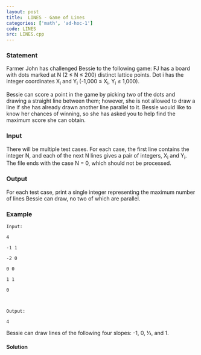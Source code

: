 ```yaml
---
layout: post
title:  LINES - Game of Lines
categories: ['math', 'ad-hoc-1']
code: LINES
src: LINES.cpp
---
```


### **Statement**

Farmer John has challenged Bessie to the following game: FJ has a board with
dots marked at N (2 ≤ N ≤ 200) distinct lattice points. Dot i has the integer
coordinates X<sub>i</sub> and Y<sub>i</sub> (-1,000 ≤
X<sub>i</sub>, Y<sub>i</sub> ≤ 1,000).

Bessie can score a point in the game by picking two of the dots and drawing a
straight line between them; however, she is not allowed to draw a line if she
has already drawn another line parallel to it. Bessie would like to know her
chances of winning, so she has asked you to help find the maximum score she
can obtain.

### Input

There will be multiple test cases. For each case, the first line contains the
integer N, and each of the next N lines gives a pair of integers,
X<sub>i</sub> and Y<sub>i</sub>. The file ends with the case N = 0,
which should not be processed.

### Output

For each test case, print a single integer representing the maximum number of
lines Bessie can draw, no two of which are parallel.

### Example

    
    
    Input:
    4
    -1 1
    -2 0
    0 0
    1 1
    0
    
    Output:
    4
    

Bessie can draw lines of the following four slopes: -1, 0, ⅓, and 1.



#### **Solution**



